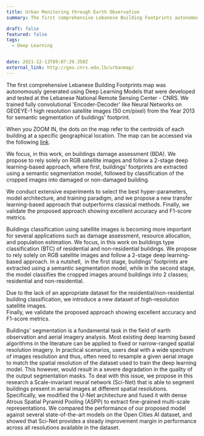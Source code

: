 ```yaml
---
title: Urban Monitoring through Earth Observation
summary: The first comprehensive Lebanese Building Footprints autonomously generated using Deep Learning.

draft: false
featured: false
tags:
  - Deep Learning


date: 2021-12-13T09:07:29.350Z
external_link: http://geo.cnrs.edu.lb/urbanmap/ 
---
```


The first comprehensive Lebanese Building Footprints map was autonomously generated using Deep Learning Models that were developed and tested at the Lebanese National Remote Sensing Center - CNRS.
We trained fully convolutional 'Encoder-Decoder' like Neural Networks on GEOEYE-1 high resolution satellite images (50 cm/pixel) from the Year 2013 for semantic segmentation of buildings' footprint.

When you ZOOM IN, the dots on the map refer to the centroids of each building at a specific geographical location. The map can be accessed via the following <a href="http://geo.cnrs.edu.lb/urbanmap/" target="_blank">link</a>.


We focus, in this work, on buildings damage assessment (BDA). We propose to rely solely on RGB satellite images and follow a 2-stage deep learning-based approach, where first, buildings’ footprints are extracted using a semantic segmentation model, followed by classification of the cropped images into damaged or non-damaged building.

We conduct extensive experiments to select the best hyper-parameters, model architecture, and training paradigm, and we propose a new transfer learning-based approach that outperforms classical methods. Finally, we validate the proposed approach showing excellent accuracy and F1-score metrics.


Buildings classification using satellite images is becoming more important for several applications such as damage assessment, resource allocation, and population estimation. We focus, in this work on buildings type classification (BTC) of residential and non-residential buildings. We propose to rely solely on RGB satellite images and follow a 2-stage deep learning-based approach. In a nutshell,  in the first stage, buildings’ footprints are extracted using a semantic segmentation model, while in the second stage, the model classifies the cropped images around buildings into 2 classes; residential and non-residential.

Due to the lack of an appropriate dataset for the residential/non-residential building classification, we introduce a new dataset of high-resolution satellite images.\
Finally, we validate the proposed approach showing excellent accuracy and F1-score metrics.

Buildings' segmentation is a fundamental task in the field of earth observation and aerial imagery analysis. Most existing deep learning based algorithms in the literature can be applied to fixed or narrow-ranged spatial resolution imagery. In practical scenarios, users deal with a wide spectrum of images resolution and thus, often need to resample a given aerial image to match the spatial resolution of the dataset used to train the deep learning model. This however, would result in a severe degradation in the quality of the output segmentation masks. To deal with this issue, we propose in this research a Scale-invariant neural network (Sci-Net) that is able to segment buildings present in aerial images at different spatial resolutions. Specifically, we modified the U-Net architecture and fused it with dense Atrous Spatial Pyramid Pooling (ASPP) to extract fine-grained multi-scale representations. We compared the performance of our proposed model against several state-of-the-art models on the Open Cities AI dataset, and showed that Sci-Net provides a steady improvement margin in performance across all resolutions available in the dataset.